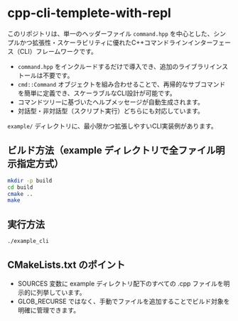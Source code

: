 # cpp-cli-templete-with-repl

このリポジトリは、単一のヘッダーファイル `command.hpp` を中心とした、シンプルかつ拡張性・スケーラビリティに優れたC++コマンドラインインターフェース（CLI）フレームワークです。

- `command.hpp` をインクルードするだけで導入でき、追加のライブラリインストールは不要です。
- `cmd::Command` オブジェクトを組み合わせることで、再帰的なサブコマンドを簡単に定義でき、スケーラブルなCLI設計が可能です。
- コマンドツリーに基づいたヘルプメッセージが自動生成されます。
- 対話型・非対話型（スクリプト実行）どちらにも対応しています。

`example/` ディレクトリに、最小限かつ拡張しやすいCLI実装例があります。

## ビルド方法（example ディレクトリで全ファイル明示指定方式）

```sh
mkdir -p build
cd build
cmake ..
make
```

## 実行方法

```sh
./example_cli
```

## CMakeLists.txt のポイント
- SOURCES 変数に example ディレクトリ配下のすべての .cpp ファイルを明示的に列挙しています。
- GLOB_RECURSE ではなく、手動でファイルを追加することでビルド対象を明確に管理できます。
